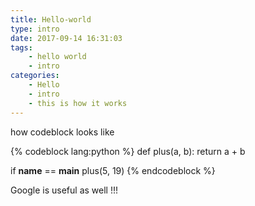 ```yaml
---
title: Hello-world
type: intro
date: 2017-09-14 16:31:03
tags:
    - hello world
    - intro
categories:
    - Hello
    - intro
    - this is how it works
---
```


how codeblock looks like

{% codeblock lang:python %}
def plus(a, b):
    return a + b

if __name__ == __main__
    plus(5, 19)
{% endcodeblock %}

Google is useful as well !!!
